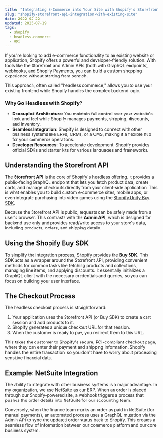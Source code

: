 ```yaml
---
title: "Integrating E-Commerce into Your Site with Shopify's Storefront API"
slug: "shopify-storefront-api-integration-with-existing-site"
date: 2022-02-22
updated: 2025-07-19
tags:
  - shopify
  - headless-commerce
  - api
---
```


If you're looking to add e-commerce functionality to an existing website or application, Shopify offers a powerful and developer-friendly solution. With tools like the Storefront and Admin APIs (both with GraphQL endpoints), webhooks, and Shopify Payments, you can build a custom shopping experience without starting from scratch.

This approach, often called "headless commerce," allows you to use your existing frontend while Shopify handles the complex backend logic.

### Why Go Headless with Shopify?

-   **Decoupled Architecture**: You maintain full control over your website's look and feel while Shopify manages payments, shipping, discounts, and inventory.
-   **Seamless Integration**: Shopify is designed to connect with other business systems like ERPs, CRMs, or a CMS, making it a flexible hub for your commerce operations.
-   **Developer Resources**: To accelerate development, Shopify provides official SDKs and starter kits for various languages and frameworks.

## Understanding the Storefront API

The **Storefront API** is the core of Shopify's headless offering. It provides a public-facing GraphQL endpoint that lets you fetch product data, create carts, and manage checkouts directly from your client-side application. This is what enables you to build custom e-commerce sites, mobile apps, or even integrate purchasing into video games using the [Shopify Unity Buy SDK](https://www.shopify.com/partners/blog/using-shopify-unity-buy-sdk).

Because the Storefront API is public, requests can be safely made from a user's browser. This contrasts with the **Admin API**, which is designed for backend use only and provides read/write access to your store's data, including products, orders, and shipping details.

## Using the Shopify Buy SDK

To simplify the integration process, Shopify provides the **Buy SDK**. This SDK acts as a wrapper around the Storefront API, providing convenient methods for common tasks like fetching products and collections, managing line items, and applying discounts. It essentially initializes a GraphQL client with the necessary credentials and queries, so you can focus on building your user interface.

## The Checkout Process

The headless checkout process is straightforward:

1.  Your application uses the Storefront API (or Buy SDK) to create a cart session and add products to it.
2.  Shopify generates a unique checkout URL for that session.
3.  When the customer is ready to pay, you redirect them to this URL.

This takes the customer to Shopify's secure, PCI-compliant checkout page, where they can enter their payment and shipping information. Shopify handles the entire transaction, so you don't have to worry about processing sensitive financial data.

## Example: NetSuite Integration

The ability to integrate with other business systems is a major advantage. In my organization, we use NetSuite as our ERP. When an order is placed through our Shopify-powered site, a webhook triggers a process that pushes the order details into NetSuite for our accounting team.

Conversely, when the finance team marks an order as paid in NetSuite (for manual payments), an automated process uses a GraphQL mutation via the Admin API to sync the updated order status back to Shopify. This creates a seamless flow of information between our commerce platform and our core business system.
